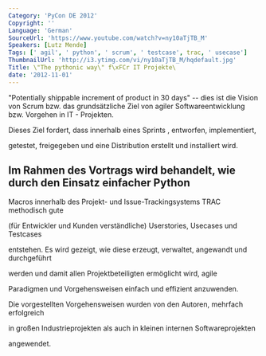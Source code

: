 ```yaml
---
Category: 'PyCon DE 2012'
Copyright: ''
Language: 'German'
SourceUrl: 'https://www.youtube.com/watch?v=ny10aTjTB_M'
Speakers: [Lutz Mende]
Tags: [' agil', ' python', ' scrum', ' testcase', trac, ' usecase']
ThumbnailUrl: 'http://i3.ytimg.com/vi/ny10aTjTB_M/hqdefault.jpg'
Title: \"The pythonic way\" f\xFCr IT Projekte\
date: '2012-11-01'
---
```

"Potentially shippable increment of product in 30 days" -- dies ist die Vision
von Scrum bzw. das grundsätzliche Ziel von agiler Softwareentwicklung bzw.
Vorgehen in IT - Projekten.

Dieses Ziel fordert, dass innerhalb eines Sprints , entworfen, implementiert,

getestet, freigegeben und eine Distribution erstellt und installiert wird.

Im Rahmen des Vortrags wird behandelt, wie durch den Einsatz einfacher Python
-

Macros innerhalb des Projekt- und Issue-Trackingsystems TRAC methodisch gute

(für Entwickler und Kunden verständliche) Userstories, Usecases und Testcases

entstehen. Es wird gezeigt, wie diese erzeugt, verwaltet, angewandt und
durchgeführt

werden und damit allen Projektbeteiligten ermöglicht wird, agile

Paradigmen und Vorgehensweisen einfach und effizient anzuwenden.

Die vorgestellten Vorgehensweisen wurden von den Autoren, mehrfach erfolgreich

in großen Industrieprojekten als auch in kleinen internen Softwareprojekten

angewendet.
